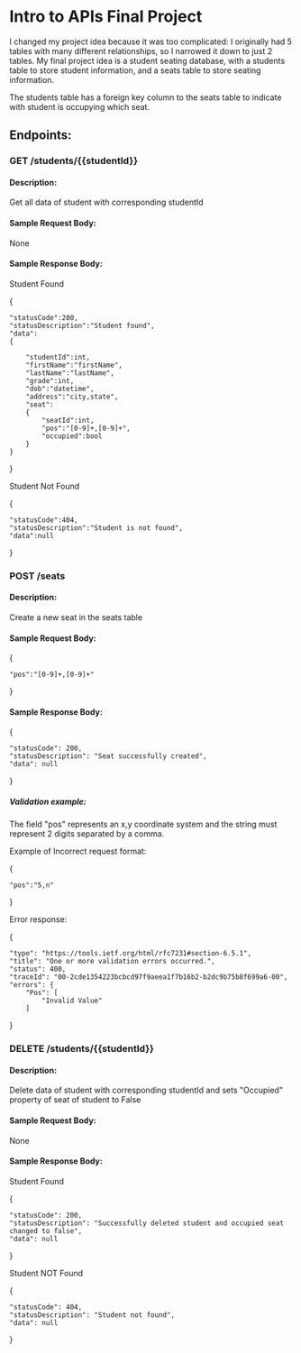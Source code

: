 # Intro to APIs Final Project

I changed my project idea because it was too complicated: I originally had 5 tables with many different relationships, so I narrowed it down to just 2 tables.
My final project idea is a student seating database, with a students table to store student information, and a seats table to store seating information.

The students table has a foreign key column to the seats table to indicate with student is occupying which seat.




## Endpoints:

### GET /students/{{studentId}}

#### Description: 
Get all data of student with corresponding studentId

#### Sample Request Body:
None


#### Sample Response Body:

Student Found

{

	"statusCode":200,
	"statusDescription":"Student found",
	"data":
	{
	
		"studentId":int,
		"firstName":"firstName",
		"lastName":"lastName",
		"grade":int,
		"dob":"datetime",
		"address":"city,state",
		"seat":
		{
			"seatId":int,
			"pos":"[0-9]+,[0-9]+",
			"occupied":bool
		}
	}

}



Student Not Found


{

	"statusCode":404,
	"statusDescription":"Student is not found",
	"data":null

}


### POST /seats

#### Description: 
Create a new seat in the seats table 

#### Sample Request Body:

{

    "pos":"[0-9]+,[0-9]+"
	
}

#### Sample Response Body:


{

    "statusCode": 200,
    "statusDescription": "Seat successfully created",
    "data": null
	
}


##### Validation example:

The field "pos" represents an x,y coordinate system and the string must represent 2 digits separated by a comma.

Example of Incorrect request format:

{

    "pos":"5,n"
	
}

Error response:

{
    
	"type": "https://tools.ietf.org/html/rfc7231#section-6.5.1",
    "title": "One or more validation errors occurred.",
    "status": 400,
    "traceId": "00-2cde1354223bcbcd97f9aeea1f7b16b2-b2dc9b75b8f699a6-00",
    "errors": {
        "Pos": [
            "Invalid Value"
        ]
    
}


### DELETE /students/{{studentId}}

#### Description: 
Delete data of student with corresponding studentId and sets "Occupied" property of seat of student to False

#### Sample Request Body:

None

#### Sample Response Body:


Student Found


{

    "statusCode": 200,
    "statusDescription": "Successfully deleted student and occupied seat changed to false",
    "data": null

}


Student NOT Found

{

    "statusCode": 404,
    "statusDescription": "Student not found",
    "data": null

}
